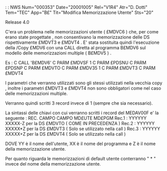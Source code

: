  :  : NWS Num="000353" Date="20001005" Rel="V1R4" Atr="D. Dotti" Tem="TEC" App="B£" Tit="Modifica Memorizzazione Utente" Sts="20"

Release 4.0

C'era un problema nelle memorizzazioni utente ( £MDVC6 ) che, per come erano state progettate , non
consentivano la memorizzazione delle DS rispettivamente   £MDVT3 e  £MDVT4 .
E' stata sostituita quindi l'esecuzione della /Copy £MDV6 con una CALL diretta al programma B£MDV6
sul modello delle memorizzazioni multiple ( B£MDV5 ) .

Es : 
C                     CALL 'B£MDV6'
C                     PARM           £MDVSF    1
C                     PARM           £PDSNU
C                     PARM           £PDSNP
C                     PARM           £MDVTO
C                     PARM           £MDV35     1
C                     PARM           £MDVT3
C                     PARM           £MDVT4

I parametri che verranno utilizzati sono gli stessi utilizzati nella vecchia copy , inoltre i parametri  £MDVT3 e £MDVT4  non sono obbligatori come nel caso delle memorizzazioni multiple.

Verranno quindi scritti 3 record invece di 1 (sempre che sia necessario).

La sintassi delle chiavi con cui verranno scritti i record del  MEDAV00F  e' la seguente  : 
   REC.            CAMPO                CAMPO
                       MD£UTE               MD£PGM
   Rec.1 :            YYYYYY             XXXXX-Z     per la DS £MDVTO  ( COME IN PRECEDENZA )    Rec.2 :            YYYYYY             XXXXX\*Z     per la DS £MDVT3   ( Solo se utilizzato nella call )
   Rec.3 :            YYYYYY             XXXXX+Z     per la DS £MDVT4   ( Solo se utilizzato nella call )

DOVE YY è il nome dell'utente, XX è il nome del programma e Z è il nome della memorizzazione utente.

Per quanto riguarda le memorizzazioni di default utente conterranno " \* "  invece del nome della memorizzazione utente.



